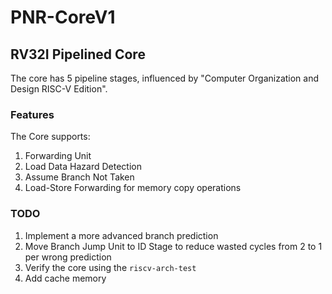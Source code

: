 # PNR-CoreV1

## RV32I Pipelined Core

The core has 5 pipeline stages, influenced by "Computer Organization and Design RISC-V Edition".

### Features
The Core supports:
1. Forwarding Unit
2. Load Data Hazard Detection
3. Assume Branch Not Taken
4. Load-Store Forwarding for memory copy operations

### TODO
1. Implement a more advanced branch prediction
2. Move Branch Jump Unit to ID Stage to reduce wasted cycles from 2 to 1 per wrong prediction
3. Verify the core using the `riscv-arch-test`
4. Add cache memory

